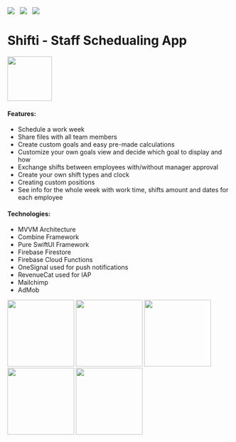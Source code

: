 <a href="https://pdfhost.io/v/RMnFdETCM_ElaiZubermanCVpdf.pdf"><img src="https://img.shields.io/badge/RESUME-informational?style=for-the-badge&logo=codeigniter&logoColor=white"></a>&nbsp;&nbsp;&nbsp;<a href="mailto:elai950@gmail.com"><img src="https://img.shields.io/badge/EMAIL-ELAI-informational?style=for-the-badge&logo=minutemailer&logoColor=white"></a>&nbsp;&nbsp;&nbsp;<a href="https://www.linkedin.com/in/elai-zuberman-8120a073/" target="_blank"><img src="https://img.shields.io/badge/LINKEDIN-informational?style=for-the-badge&logo=linkedin&logoColor=white" ></a>

# Shifti - Staff Schedualing App

<p align="left"> <a href="https://apps.apple.com/app/id1535833509" download><img src="https://user-images.githubusercontent.com/33416429/92803227-11456700-f36c-11ea-9d0a-f51c0e848163.png" width="100" ></a>
</p>

#### Features:
* Schedule a work week
* Share files with all team members
* Create custom goals and easy pre-made calculations
* Customize your own goals view and decide which goal to display and how
* Exchange shifts between employees with/without manager approval
* Create your own shift types and clock
* Creating custom positions
* See info for the whole week with work time, shifts amount and dates for each employee

#### Technologies:
* MVVM Architecture
* Combine Framework
* Pure SwiftUI Framework
* Firebase Firestore
* Firebase Cloud Functions
* OneSignal used for push notifications
* RevenueCat used for IAP
* Mailchimp
* AdMob

<p float="left">
  <img src="https://user-images.githubusercontent.com/37900883/100257528-aceb7a00-2f4e-11eb-943d-634ecef17a39.jpg" width="150" />
  <img src="https://user-images.githubusercontent.com/37900883/100257830-0784d600-2f4f-11eb-9f54-aa755b7259c5.jpg" width="150" /> 
  <img src="https://user-images.githubusercontent.com/37900883/100257845-0b185d00-2f4f-11eb-9ac5-37e42765c729.jpg" width="150" />
  <img src="https://user-images.githubusercontent.com/37900883/100257850-0ce22080-2f4f-11eb-998f-dde806da4c66.jpg" width="150" />
  <img src="https://user-images.githubusercontent.com/37900883/100257854-0eabe400-2f4f-11eb-8567-c56f37008ae8.jpg" width="150" />
</p>
